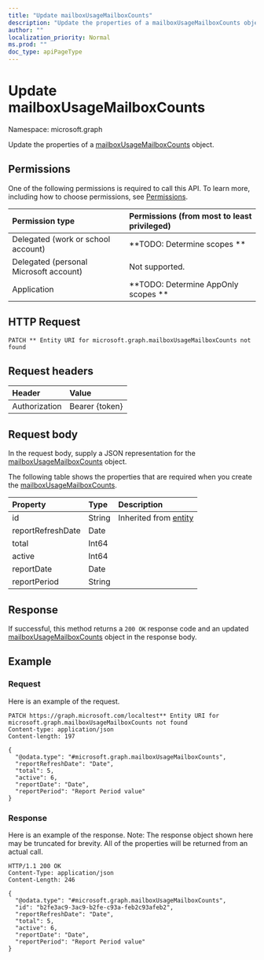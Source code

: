 ```yaml
---
title: "Update mailboxUsageMailboxCounts"
description: "Update the properties of a mailboxUsageMailboxCounts object."
author: ""
localization_priority: Normal
ms.prod: ""
doc_type: apiPageType
---
```


# Update mailboxUsageMailboxCounts

Namespace: microsoft.graph

Update the properties of a [mailboxUsageMailboxCounts](../resources/mailboxusagemailboxcounts.md) object.

## Permissions
One of the following permissions is required to call this API. To learn more, including how to choose permissions, see [Permissions](/concepts/permissions-reference.md).

|Permission type|Permissions (from most to least privileged)|
|:---|:---|
|Delegated (work or school account)|**TODO: Determine scopes **|
|Delegated (personal Microsoft account)|Not supported.|
|Application|**TODO: Determine AppOnly scopes **|

## HTTP Request
<!-- {
  "blockType": "ignored"
}
-->
``` http
PATCH ** Entity URI for microsoft.graph.mailboxUsageMailboxCounts not found
```

## Request headers
|Header|Value|
|:---|:---|
|Authorization|Bearer {token}|

## Request body
In the request body, supply a JSON representation for the [mailboxUsageMailboxCounts](../resources/mailboxusagemailboxcounts.md) object.

The following table shows the properties that are required when you create the [mailboxUsageMailboxCounts](../resources/mailboxusagemailboxcounts.md).

|Property|Type|Description|
|:---|:---|:---|
|id|String| Inherited from [entity](../resources/entity.md)|
|reportRefreshDate|Date||
|total|Int64||
|active|Int64||
|reportDate|Date||
|reportPeriod|String||



## Response
If successful, this method returns a `200 OK` response code and an updated [mailboxUsageMailboxCounts](../resources/mailboxusagemailboxcounts.md) object in the response body.

## Example

### Request
Here is an example of the request.
<!-- {
  "blockType": "request",
  "name": "update_mailboxusagemailboxcounts"
}
-->
``` http
PATCH https://graph.microsoft.com/localtest** Entity URI for microsoft.graph.mailboxUsageMailboxCounts not found
Content-type: application/json
Content-length: 197

{
  "@odata.type": "#microsoft.graph.mailboxUsageMailboxCounts",
  "reportRefreshDate": "Date",
  "total": 5,
  "active": 6,
  "reportDate": "Date",
  "reportPeriod": "Report Period value"
}
```

### Response
Here is an example of the response. Note: The response object shown here may be truncated for brevity. All of the properties will be returned from an actual call.
<!-- {
  "blockType": "response",
  "truncated": true
}
-->
``` http
HTTP/1.1 200 OK
Content-Type: application/json
Content-Length: 246

{
  "@odata.type": "#microsoft.graph.mailboxUsageMailboxCounts",
  "id": "b2fe3ac9-3ac9-b2fe-c93a-feb2c93afeb2",
  "reportRefreshDate": "Date",
  "total": 5,
  "active": 6,
  "reportDate": "Date",
  "reportPeriod": "Report Period value"
}
```

